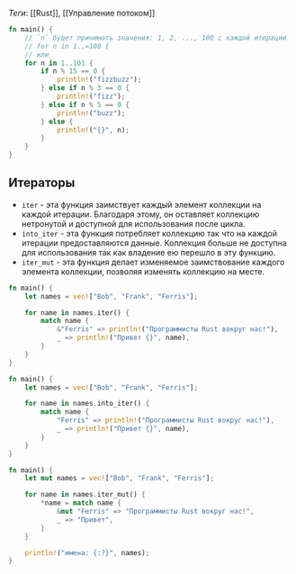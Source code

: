 *Теги*: [[Rust]], [[Управление потоком]]

```rust
fn main() {
    // `n` будет принимать значения: 1, 2, ..., 100 с каждой итерации
    // for n in 1..=100 {
    // или
    for n in 1..101 {
        if n % 15 == 0 {
            println!("fizzbuzz");
        } else if n % 3 == 0 {
            println!("fizz");
        } else if n % 5 == 0 {
            println!("buzz");
        } else {
            println!("{}", n);
        }
    }
}
```

## Итераторы

- `iter` - эта функция заимствует каждый элемент коллекции на каждой итерации. Благодаря этому, он оставляет коллекцию
  нетронутой и доступной для использования после цикла.
- `into_iter` - эта функция потребляет коллекцию так что на каждой итерации предоставляются данные. Коллекция больше не
  доступна для использования так как владение ею перешло в эту функцию.
- `iter_mut` - эта функция делает изменяемое заимствование каждого элемента коллекции, позволяя изменять коллекцию на
  месте.

```rust
fn main() {
    let names = vec!["Bob", "Frank", "Ferris"];

    for name in names.iter() {
        match name {
            &"Ferris" => println!("Программисты Rust вокруг нас!"),
            _ => println!("Привет {}", name),
        }
    }
}
```

```rust
fn main() {
    let names = vec!["Bob", "Frank", "Ferris"];

    for name in names.into_iter() {
        match name {
            "Ferris" => println!("Программисты Rust вокруг нас!"),
            _ => println!("Привет {}", name),
        }
    }
}
```

```rust
fn main() {
    let mut names = vec!["Bob", "Frank", "Ferris"];

    for name in names.iter_mut() {
        *name = match name {
            &mut "Ferris" => "Программисты Rust вокруг нас!",
            _ => "Привет",
        }
    }

    println!("имена: {:?}", names);
}
```
